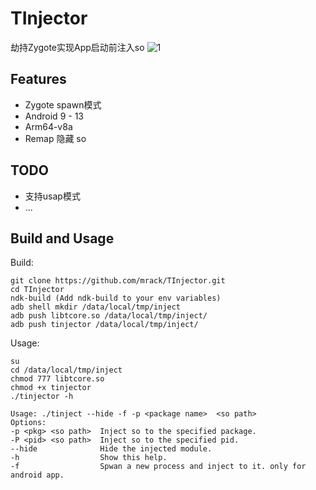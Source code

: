 # TInjector

劫持Zygote实现App启动前注入so
![1](https://github.com/Mrack/TInjector/assets/15072171/b6afd749-55c8-4a9b-872a-4001fd3772fa)

## Features
- Zygote spawn模式
- Android 9 - 13
- Arm64-v8a
- Remap 隐藏 so

## TODO
- 支持usap模式
- ...

## Build and Usage
Build:
  ```shell
  git clone https://github.com/mrack/TInjector.git
  cd TInjector
  ndk-build (Add ndk-build to your env variables)
  adb shell mkdir /data/local/tmp/inject
  adb push libtcore.so /data/local/tmp/inject/
  adb push tinjector /data/local/tmp/inject/
  ```
  Usage:
   ```shell
  su
  cd /data/local/tmp/inject
  chmod 777 libtcore.so
  chmod +x tinjector
  ./tinjector -h
  
  Usage: ./tinject --hide -f -p <package name>  <so path>
  Options:
  -p <pkg> <so path>  Inject so to the specified package.
  -P <pid> <so path>  Inject so to the specified pid.
  --hide              Hide the injected module.
  -h                  Show this help.
  -f                  Spwan a new process and inject to it. only for android app.
  ```
  
  
